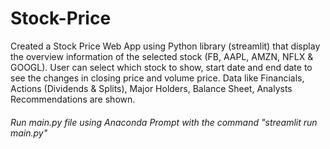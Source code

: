 # Stock-Price

Created a Stock Price Web App using Python library (streamlit) that display the overview information of the selected stock (FB, AAPL, AMZN, NFLX & GOOGL). User can select which stock to show, start date and end date to see the changes in closing price and volume price. Data like Financials, Actions (Dividends & Splits), Major Holders, Balance Sheet, Analysts Recommendations are shown.   

###### Run main.py file using Anaconda Prompt with the command "streamlit run main.py"
